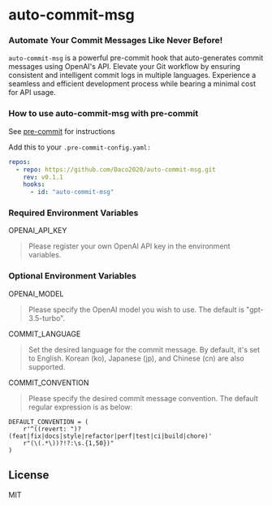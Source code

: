 # auto-commit-msg

### Automate Your Commit Messages Like Never Before!

`auto-commit-msg` is a powerful pre-commit hook that auto-generates commit messages using OpenAI's API. Elevate your Git workflow by ensuring consistent and intelligent commit logs in multiple languages. Experience a seamless and efficient development process while bearing a minimal cost for API usage.

### How to use auto-commit-msg with pre-commit

See [pre-commit](https://github.com/pre-commit/pre-commit) for instructions

Add this to your `.pre-commit-config.yaml:`

```yaml
repos:
  - repo: https://github.com/Daco2020/auto-commit-msg.git
    rev: v0.1.1
    hooks:
      - id: "auto-commit-msg"
```

### Required Environment Variables

OPENAI_API_KEY
>Please register your own OpenAI API key in the environment variables.

### Optional Environment Variables

OPENAI_MODEL
>Please specify the OpenAI model you wish to use. The default is "gpt-3.5-turbo".

COMMIT_LANGUAGE
>Set the desired language for the commit message. By default, it's set to English. Korean (ko), Japanese (jp), and Chinese (cn) are also supported.

COMMIT_CONVENTION
>Please specify the desired commit message convention. The default regular expression is as below:
```
DEFAULT_CONVENTION = (
    r'^((revert: ")?(feat|fix|docs|style|refactor|perf|test|ci|build|chore)'
    r"(\(.*\))?!?:\s.{1,50})"
)
```


## License

MIT
